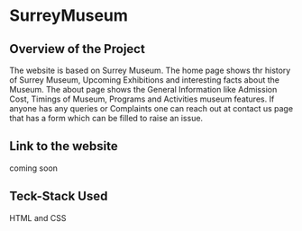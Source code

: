 # SurreyMuseum
## Overview of the Project
The website is based on Surrey Museum. The home page shows thr history of Surrey Museum, Upcoming Exhibitions and interesting facts about the Museum. The about page shows the General Information like Admission Cost, Timings of Museum, Programs and Activities museum features. If anyone has any queries or Complaints one can reach out at contact us page that has a form which can be filled to raise an issue.

## Link to the website
coming soon

## Teck-Stack Used
HTML and CSS
